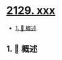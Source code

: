 # [2129. xxx](https://github.com/Tdahuyou/TNotes.leetcode/tree/main/notes/2129.%20xxx)

<!-- region:toc -->

- [1. 📝 概述](#1--概述)

<!-- endregion:toc -->

## 1. 📝 概述
